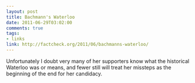 ```yaml
--- 
layout: post
title: Bachmann's Waterloo
date: 2011-06-29T03:02:00
comments: true
tags:
- links
link: http://factcheck.org/2011/06/bachmanns-waterloo/
---
```

Unfortunately I doubt very many of her supporters know what the historical Waterloo was or means, and fewer still will treat her missteps as the beginning of the end for her candidacy.
